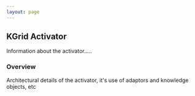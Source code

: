 ```yaml
---
layout: page
---
```

## KGrid Activator

Information about the activator.....

### Overview

Architectural details of the activator, it's use of adaptors and knowledge objects, etc
